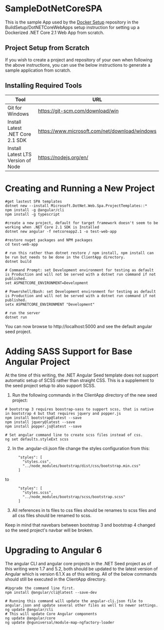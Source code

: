 # SampleDotNetCoreSPA
This is the sample App used by the [Docker Setup](https://github.com/temporafugiunt/DockerSetupInfo) repository in the BuildSetup/DotNETCoreWebApps setup instruction for setting up a Dockerized .NET Core 2.1 Web App from scratch.

## Project Setup from Scratch

If you wish to create a project and repository of your own when following the above instructions, you can use the below instructions to generate a sample application from scratch.

## Installing Required Tools
| Tool                               | URL                                              |
| ---------------------------------- | ------------------------------------------------ |
| Git for Windows                    | https://git-scm.com/download/win                 |
| Install Latest .NET Core 2.1 SDK   | https://www.microsoft.com/net/download/windows   |
| Install Latest LTS Version of Node | https://nodejs.org/en/                           |

# Creating and Running a New Project
```
#get lastest SPA templates
dotnet new --install Microsoft.DotNet.Web.Spa.ProjectTemplates::*
npm install -g @angular/cli
npm install -g typescript

#create a new project, default for target framework doesn't seem to be working when .NET Core 2.1 SDK is Installed
dotnet new angular -f netcoreapp2.1 -o test-web-app

#restore nuget packages and NPM packages
cd test-web-app

# run this rather than dotnet restore / npm install, npm install can be run but needs to be done in the ClientApp directory.
dotnet build

# Command Prompt: set Development environment for testing as default is Production and will not be served with a dotnet run command if not published.
set ASPNETCORE_ENVIRONMENT=Development

# Powershell/Bash: set Development environment for testing as default is Production and will not be served with a dotnet run command if not published.
setx ASPNETCORE_ENVIRONMENT "Development"

# run the server
dotnet run
```

You can now browse to http://localhost:5000 and see the default angular seed project.

# Adding SASS Support for Base Angular Project

At the time of this writing, the .NET Angular Seed template does not support automatic setup of SCSS rather than straight CSS. This is a supplement to the seed project setup to also support SCSS.

1. Run the following commands in the ClientApp directory of the new seed project:

```
# bootstrap 3 requires boostrap-sass to support scss, that is native in bootstrap 4 but that requires jquery and popper.js
npm install bootstrap@latest --save
npm install jquery@latest --save
npm install popper.js@latest --save

# Set angular command line to create scss files instead of css.
ng set defaults.styleExt scss
```

2. In the .angular-cli.json file change the styles configuration from this:

```
      "styles": [
        "styles.css",
        "../node_modules/bootstrap/dist/css/bootstrap.min.css"
      ]
```
to
```
      "styles": [
        "styles.scss",
        "../node_modules/bootstrap/scss/bootstrap.scss"
      ]
```
3. All references in ts files to css files should be renames to scss files and all css files should be renamed to scss.

Keep in mind that navebars between bootstrap 3 and bootstrap 4 changed so the seed project's navbar will be broken.

# Upgrading to Angular 6
The angular CLI and angular core projects in the .NET Seed project as of this writing were 1.7 and 5.2, both should be updated to the latest version of Angular which is version 6.1.X as of this writing. All of the below commands should still be executed in the ClientApp directory.

```
#Upgrade the command line first.
npm install @angular/cli@latest --save-dev  

# Running this command will update the angular-cli.json file to angular.json and update several other files as well to newer settings. 
ng update @angular/cli
# This will update Core Angular components
ng update @angular/core
ng update @nguniversal/module-map-ngfactory-loader 
```
